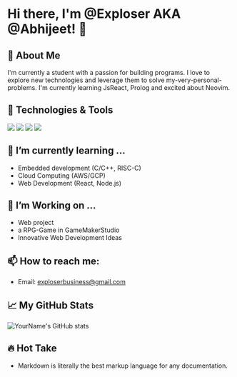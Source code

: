 # Hi there, I'm @Exploser AKA @Abhijeet! 👋

## 🚀 About Me
I'm currently a student with a passion for building programs. I love to explore new technologies and leverage them to solve my-very-personal-problems. I'm currently learning JsReact, Prolog and excited about Neovim.

## 🔧 Technologies & Tools
![](https://img.shields.io/badge/Code-Python-informational?style=flat&logo=python&logoColor=white&color=2bbc8a)
![](https://img.shields.io/badge/Code-JavaScript-informational?style=flat&logo=javascript&logoColor=white&color=2bbc8a)
![](https://img.shields.io/badge/Tools-Docker-informational?style=flat&logo=docker&logoColor=white&color=2bbc8a)
![](https://img.shields.io/badge/Tools-Git-informational?style=flat&logo=git&logoColor=white&color=2bbc8a)
<!-- Add more badges from https://shields.io/ -->

## 🌱 I’m currently learning ...
- Embedded development (C/C++, RISC-C)
- Cloud Computing (AWS/GCP)
- Web Development (React, Node.js)

## 👯 I’m Working on ...
- Web project
- a RPG-Game in GameMakerStudio 
- Innovative Web Development Ideas

## 📫 How to reach me:
- Email: exploserbusiness@gmail.com

## 📈 My GitHub Stats
![YourName's GitHub stats](https://github-readme-stats.vercel.app/api?username=Exploser&show_icons=true&theme=radical)

## 🔥 Hot Take
- Markdown is literally the best markup language for any documentation.


<!---
## ⚡ Fun fact:
I love to [Your Hobby] and [Another Hobby].


--->
<!---
Exploser/Exploser is a ✨ special ✨ repository because its `README.md` (this file) appears on your GitHub profile.
You can click the Preview link to take a look at your changes.
--->
